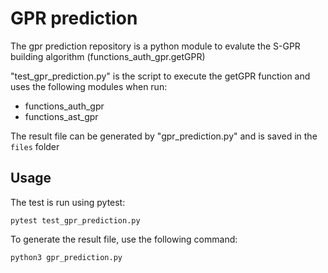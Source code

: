 # GPR prediction

The gpr prediction repository is a python module to evalute the S-GPR building algorithm (functions_auth_gpr.getGPR)

"test_gpr_prediction.py" is the script to execute the getGPR function and uses the following modules when run:
- functions_auth_gpr
- functions_ast_gpr

The result file can be generated by "gpr_prediction.py" and is saved in the ```files``` folder

## Usage

The test is run using pytest:

```
pytest test_gpr_prediction.py
```

To generate the result file, use the following command:

```
python3 gpr_prediction.py
```
